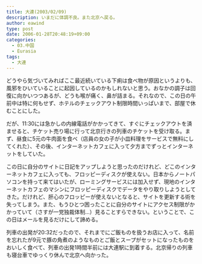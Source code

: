 ```yaml
---
title: 大連(2003/02/09)
description: いまだに体調不良。また北京へ戻る。
author: eawind
type: post
date: 2006-01-28T20:48:19+09:00
categories:
  - 03.中国
  - Eurasia
tags:
  - 大連
---
```

どうやら気づいてみればここ最近続いている下痢は食べ物が原因というよりも、風邪をひいていることに起因しているのかもしれないと思う。おなかの調子は回復に向かいつつあるが、どうも喉が痛く、鼻が詰まる。それなので、この日の午前中は特に何もせず、ホテルのチェックアウト制限時間いっぱいまで、部屋で休むことにした。

だが、11:30には急かしの内線電話がかかってきて、すぐにチェックアウトを済ませると、チケット売り場に行って北京行きの列車のチケットを受け取る。まず、昼食に5元の牛肉面を食べ（店員の女の子が小皿料理をサービスで無料にしてくれた）、その後、インターネットカフェに入って夕方までずっとインターネットをしていた。

この日に自分のサイトに日記をアップしようと思ったのだけれど、どこのインターネットカフェに入っても、フロッピーディスクが使えない。日本からノートパソコンを持って来てはいたが、ローミングサービスには加入せず、現地のインターネットカフェのマシンにフロッピーディスクでデータをやり取りしようとしてきた。だけれど、肝心のフロッピーが使えないとなると、サイトを更新する術を失ってしまう。また、もうひとつ困ったことに自分のサイトにアクセス制限がかかっていて（さすが一党独裁体制…）見ることすらできない。ということで、この日はメールを見るだけにして諦める。

列車の出発が20:32だったので、それまでにご飯ものを扱うお店に入って、名前を忘れたが9元で豚の角煮のようなものとご飯とスープがセットになったものをおいしく食べて、列車の出発1時間半前には大連駅に到着する。北京帰りの列車も寝台車でゆっくり休んで北京へ向かった。
